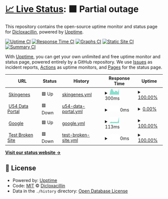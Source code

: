 # [📈 Live Status](https://Dicloxacillin.github.io/ucportals): <!--live status--> **🟧 Partial outage**

This repository contains the open-source uptime monitor and status page for [Dicloxacillin](https://Dicloxacillin.github.io/ucportals), powered by [Upptime](https://github.com/upptime/upptime).

[![Uptime CI](https://github.com/Dicloxacillin/ucportals/workflows/Uptime%20CI/badge.svg)](https://github.com/Dicloxacillin/ucportals/actions?query=workflow%3A%22Uptime+CI%22)
[![Response Time CI](https://github.com/Dicloxacillin/ucportals/workflows/Response%20Time%20CI/badge.svg)](https://github.com/Dicloxacillin/ucportals/actions?query=workflow%3A%22Response+Time+CI%22)
[![Graphs CI](https://github.com/Dicloxacillin/ucportals/workflows/Graphs%20CI/badge.svg)](https://github.com/Dicloxacillin/ucportals/actions?query=workflow%3A%22Graphs+CI%22)
[![Static Site CI](https://github.com/Dicloxacillin/ucportals/workflows/Static%20Site%20CI/badge.svg)](https://github.com/Dicloxacillin/ucportals/actions?query=workflow%3A%22Static+Site+CI%22)
[![Summary CI](https://github.com/Dicloxacillin/ucportals/workflows/Summary%20CI/badge.svg)](https://github.com/Dicloxacillin/ucportals/actions?query=workflow%3A%22Summary+CI%22)

With [Upptime](https://upptime.js.org), you can get your own unlimited and free uptime monitor and status page, powered entirely by a GitHub repository. We use [Issues](https://github.com/Dicloxacillin/ucportals/issues) as incident reports, [Actions](https://github.com/Dicloxacillin/ucportals/actions) as uptime monitors, and [Pages](https://Dicloxacillin.github.io/ucportals) for the status page.

<!--start: status pages-->
<!-- This summary is generated by Upptime (https://github.com/upptime/upptime) -->
<!-- Do not edit this manually, your changes will be overwritten -->
<!-- prettier-ignore -->
| URL | Status | History | Response Time | Uptime |
| --- | ------ | ------- | ------------- | ------ |
| <img alt="" src="https://icons.duckduckgo.com/ip3/www.skingenes.net.ico" height="13"> [Skingenes](http://www.skingenes.net) | 🟩 Up | [skingenes.yml](https://github.com/Dicloxacillin/ucportals/commits/HEAD/history/skingenes.yml) | <details><summary><img alt="Response time graph" src="./graphs/skingenes/response-time-week.png" height="20"> 300ms</summary><br><a href="https://Dicloxacillin.github.io/ucportals/history/skingenes"><img alt="Response time 479" src="https://img.shields.io/endpoint?url=https%3A%2F%2Fraw.githubusercontent.com%2FDicloxacillin%2Fucportals%2FHEAD%2Fapi%2Fskingenes%2Fresponse-time.json"></a><br><a href="https://Dicloxacillin.github.io/ucportals/history/skingenes"><img alt="24-hour response time 367" src="https://img.shields.io/endpoint?url=https%3A%2F%2Fraw.githubusercontent.com%2FDicloxacillin%2Fucportals%2FHEAD%2Fapi%2Fskingenes%2Fresponse-time-day.json"></a><br><a href="https://Dicloxacillin.github.io/ucportals/history/skingenes"><img alt="7-day response time 300" src="https://img.shields.io/endpoint?url=https%3A%2F%2Fraw.githubusercontent.com%2FDicloxacillin%2Fucportals%2FHEAD%2Fapi%2Fskingenes%2Fresponse-time-week.json"></a><br><a href="https://Dicloxacillin.github.io/ucportals/history/skingenes"><img alt="30-day response time 357" src="https://img.shields.io/endpoint?url=https%3A%2F%2Fraw.githubusercontent.com%2FDicloxacillin%2Fucportals%2FHEAD%2Fapi%2Fskingenes%2Fresponse-time-month.json"></a><br><a href="https://Dicloxacillin.github.io/ucportals/history/skingenes"><img alt="1-year response time 479" src="https://img.shields.io/endpoint?url=https%3A%2F%2Fraw.githubusercontent.com%2FDicloxacillin%2Fucportals%2FHEAD%2Fapi%2Fskingenes%2Fresponse-time-year.json"></a></details> | <details><summary><a href="https://Dicloxacillin.github.io/ucportals/history/skingenes">100.00%</a></summary><a href="https://Dicloxacillin.github.io/ucportals/history/skingenes"><img alt="All-time uptime 99.97%" src="https://img.shields.io/endpoint?url=https%3A%2F%2Fraw.githubusercontent.com%2FDicloxacillin%2Fucportals%2FHEAD%2Fapi%2Fskingenes%2Fuptime.json"></a><br><a href="https://Dicloxacillin.github.io/ucportals/history/skingenes"><img alt="24-hour uptime 100.00%" src="https://img.shields.io/endpoint?url=https%3A%2F%2Fraw.githubusercontent.com%2FDicloxacillin%2Fucportals%2FHEAD%2Fapi%2Fskingenes%2Fuptime-day.json"></a><br><a href="https://Dicloxacillin.github.io/ucportals/history/skingenes"><img alt="7-day uptime 100.00%" src="https://img.shields.io/endpoint?url=https%3A%2F%2Fraw.githubusercontent.com%2FDicloxacillin%2Fucportals%2FHEAD%2Fapi%2Fskingenes%2Fuptime-week.json"></a><br><a href="https://Dicloxacillin.github.io/ucportals/history/skingenes"><img alt="30-day uptime 100.00%" src="https://img.shields.io/endpoint?url=https%3A%2F%2Fraw.githubusercontent.com%2FDicloxacillin%2Fucportals%2FHEAD%2Fapi%2Fskingenes%2Fuptime-month.json"></a><br><a href="https://Dicloxacillin.github.io/ucportals/history/skingenes"><img alt="1-year uptime 99.97%" src="https://img.shields.io/endpoint?url=https%3A%2F%2Fraw.githubusercontent.com%2FDicloxacillin%2Fucportals%2FHEAD%2Fapi%2Fskingenes%2Fuptime-year.json"></a></details>
| <img alt="" src="https://icons.duckduckgo.com/ip3/ucightf1.biochem.uci.edu.ico" height="13"> [U54 Data Portal](https://ucightf1.biochem.uci.edu) | 🟥 Down | [u54-data-portal.yml](https://github.com/Dicloxacillin/ucportals/commits/HEAD/history/u54-data-portal.yml) | <details><summary><img alt="Response time graph" src="./graphs/u54-data-portal/response-time-week.png" height="20"> 0ms</summary><br><a href="https://Dicloxacillin.github.io/ucportals/history/u54-data-portal"><img alt="Response time 0" src="https://img.shields.io/endpoint?url=https%3A%2F%2Fraw.githubusercontent.com%2FDicloxacillin%2Fucportals%2FHEAD%2Fapi%2Fu54-data-portal%2Fresponse-time.json"></a><br><a href="https://Dicloxacillin.github.io/ucportals/history/u54-data-portal"><img alt="24-hour response time 0" src="https://img.shields.io/endpoint?url=https%3A%2F%2Fraw.githubusercontent.com%2FDicloxacillin%2Fucportals%2FHEAD%2Fapi%2Fu54-data-portal%2Fresponse-time-day.json"></a><br><a href="https://Dicloxacillin.github.io/ucportals/history/u54-data-portal"><img alt="7-day response time 0" src="https://img.shields.io/endpoint?url=https%3A%2F%2Fraw.githubusercontent.com%2FDicloxacillin%2Fucportals%2FHEAD%2Fapi%2Fu54-data-portal%2Fresponse-time-week.json"></a><br><a href="https://Dicloxacillin.github.io/ucportals/history/u54-data-portal"><img alt="30-day response time 0" src="https://img.shields.io/endpoint?url=https%3A%2F%2Fraw.githubusercontent.com%2FDicloxacillin%2Fucportals%2FHEAD%2Fapi%2Fu54-data-portal%2Fresponse-time-month.json"></a><br><a href="https://Dicloxacillin.github.io/ucportals/history/u54-data-portal"><img alt="1-year response time 0" src="https://img.shields.io/endpoint?url=https%3A%2F%2Fraw.githubusercontent.com%2FDicloxacillin%2Fucportals%2FHEAD%2Fapi%2Fu54-data-portal%2Fresponse-time-year.json"></a></details> | <details><summary><a href="https://Dicloxacillin.github.io/ucportals/history/u54-data-portal">0.00%</a></summary><a href="https://Dicloxacillin.github.io/ucportals/history/u54-data-portal"><img alt="All-time uptime 0.00%" src="https://img.shields.io/endpoint?url=https%3A%2F%2Fraw.githubusercontent.com%2FDicloxacillin%2Fucportals%2FHEAD%2Fapi%2Fu54-data-portal%2Fuptime.json"></a><br><a href="https://Dicloxacillin.github.io/ucportals/history/u54-data-portal"><img alt="24-hour uptime 0.00%" src="https://img.shields.io/endpoint?url=https%3A%2F%2Fraw.githubusercontent.com%2FDicloxacillin%2Fucportals%2FHEAD%2Fapi%2Fu54-data-portal%2Fuptime-day.json"></a><br><a href="https://Dicloxacillin.github.io/ucportals/history/u54-data-portal"><img alt="7-day uptime 0.00%" src="https://img.shields.io/endpoint?url=https%3A%2F%2Fraw.githubusercontent.com%2FDicloxacillin%2Fucportals%2FHEAD%2Fapi%2Fu54-data-portal%2Fuptime-week.json"></a><br><a href="https://Dicloxacillin.github.io/ucportals/history/u54-data-portal"><img alt="30-day uptime 0.00%" src="https://img.shields.io/endpoint?url=https%3A%2F%2Fraw.githubusercontent.com%2FDicloxacillin%2Fucportals%2FHEAD%2Fapi%2Fu54-data-portal%2Fuptime-month.json"></a><br><a href="https://Dicloxacillin.github.io/ucportals/history/u54-data-portal"><img alt="1-year uptime 0.00%" src="https://img.shields.io/endpoint?url=https%3A%2F%2Fraw.githubusercontent.com%2FDicloxacillin%2Fucportals%2FHEAD%2Fapi%2Fu54-data-portal%2Fuptime-year.json"></a></details>
| <img alt="" src="https://icons.duckduckgo.com/ip3/www.google.com.ico" height="13"> [Google](https://www.google.com) | 🟩 Up | [google.yml](https://github.com/Dicloxacillin/ucportals/commits/HEAD/history/google.yml) | <details><summary><img alt="Response time graph" src="./graphs/google/response-time-week.png" height="20"> 113ms</summary><br><a href="https://Dicloxacillin.github.io/ucportals/history/google"><img alt="Response time 111" src="https://img.shields.io/endpoint?url=https%3A%2F%2Fraw.githubusercontent.com%2FDicloxacillin%2Fucportals%2FHEAD%2Fapi%2Fgoogle%2Fresponse-time.json"></a><br><a href="https://Dicloxacillin.github.io/ucportals/history/google"><img alt="24-hour response time 65" src="https://img.shields.io/endpoint?url=https%3A%2F%2Fraw.githubusercontent.com%2FDicloxacillin%2Fucportals%2FHEAD%2Fapi%2Fgoogle%2Fresponse-time-day.json"></a><br><a href="https://Dicloxacillin.github.io/ucportals/history/google"><img alt="7-day response time 113" src="https://img.shields.io/endpoint?url=https%3A%2F%2Fraw.githubusercontent.com%2FDicloxacillin%2Fucportals%2FHEAD%2Fapi%2Fgoogle%2Fresponse-time-week.json"></a><br><a href="https://Dicloxacillin.github.io/ucportals/history/google"><img alt="30-day response time 110" src="https://img.shields.io/endpoint?url=https%3A%2F%2Fraw.githubusercontent.com%2FDicloxacillin%2Fucportals%2FHEAD%2Fapi%2Fgoogle%2Fresponse-time-month.json"></a><br><a href="https://Dicloxacillin.github.io/ucportals/history/google"><img alt="1-year response time 111" src="https://img.shields.io/endpoint?url=https%3A%2F%2Fraw.githubusercontent.com%2FDicloxacillin%2Fucportals%2FHEAD%2Fapi%2Fgoogle%2Fresponse-time-year.json"></a></details> | <details><summary><a href="https://Dicloxacillin.github.io/ucportals/history/google">100.00%</a></summary><a href="https://Dicloxacillin.github.io/ucportals/history/google"><img alt="All-time uptime 100.00%" src="https://img.shields.io/endpoint?url=https%3A%2F%2Fraw.githubusercontent.com%2FDicloxacillin%2Fucportals%2FHEAD%2Fapi%2Fgoogle%2Fuptime.json"></a><br><a href="https://Dicloxacillin.github.io/ucportals/history/google"><img alt="24-hour uptime 100.00%" src="https://img.shields.io/endpoint?url=https%3A%2F%2Fraw.githubusercontent.com%2FDicloxacillin%2Fucportals%2FHEAD%2Fapi%2Fgoogle%2Fuptime-day.json"></a><br><a href="https://Dicloxacillin.github.io/ucportals/history/google"><img alt="7-day uptime 100.00%" src="https://img.shields.io/endpoint?url=https%3A%2F%2Fraw.githubusercontent.com%2FDicloxacillin%2Fucportals%2FHEAD%2Fapi%2Fgoogle%2Fuptime-week.json"></a><br><a href="https://Dicloxacillin.github.io/ucportals/history/google"><img alt="30-day uptime 100.00%" src="https://img.shields.io/endpoint?url=https%3A%2F%2Fraw.githubusercontent.com%2FDicloxacillin%2Fucportals%2FHEAD%2Fapi%2Fgoogle%2Fuptime-month.json"></a><br><a href="https://Dicloxacillin.github.io/ucportals/history/google"><img alt="1-year uptime 99.99%" src="https://img.shields.io/endpoint?url=https%3A%2F%2Fraw.githubusercontent.com%2FDicloxacillin%2Fucportals%2FHEAD%2Fapi%2Fgoogle%2Fuptime-year.json"></a></details>
| <img alt="" src="https://icons.duckduckgo.com/ip3/thissitedoesnotexist.koj.co.ico" height="13"> [Test Broken Site](https://thissitedoesnotexist.koj.co) | 🟥 Down | [test-broken-site.yml](https://github.com/Dicloxacillin/ucportals/commits/HEAD/history/test-broken-site.yml) | <details><summary><img alt="Response time graph" src="./graphs/test-broken-site/response-time-week.png" height="20"> 0ms</summary><br><a href="https://Dicloxacillin.github.io/ucportals/history/test-broken-site"><img alt="Response time 0" src="https://img.shields.io/endpoint?url=https%3A%2F%2Fraw.githubusercontent.com%2FDicloxacillin%2Fucportals%2FHEAD%2Fapi%2Ftest-broken-site%2Fresponse-time.json"></a><br><a href="https://Dicloxacillin.github.io/ucportals/history/test-broken-site"><img alt="24-hour response time 0" src="https://img.shields.io/endpoint?url=https%3A%2F%2Fraw.githubusercontent.com%2FDicloxacillin%2Fucportals%2FHEAD%2Fapi%2Ftest-broken-site%2Fresponse-time-day.json"></a><br><a href="https://Dicloxacillin.github.io/ucportals/history/test-broken-site"><img alt="7-day response time 0" src="https://img.shields.io/endpoint?url=https%3A%2F%2Fraw.githubusercontent.com%2FDicloxacillin%2Fucportals%2FHEAD%2Fapi%2Ftest-broken-site%2Fresponse-time-week.json"></a><br><a href="https://Dicloxacillin.github.io/ucportals/history/test-broken-site"><img alt="30-day response time 0" src="https://img.shields.io/endpoint?url=https%3A%2F%2Fraw.githubusercontent.com%2FDicloxacillin%2Fucportals%2FHEAD%2Fapi%2Ftest-broken-site%2Fresponse-time-month.json"></a><br><a href="https://Dicloxacillin.github.io/ucportals/history/test-broken-site"><img alt="1-year response time 0" src="https://img.shields.io/endpoint?url=https%3A%2F%2Fraw.githubusercontent.com%2FDicloxacillin%2Fucportals%2FHEAD%2Fapi%2Ftest-broken-site%2Fresponse-time-year.json"></a></details> | <details><summary><a href="https://Dicloxacillin.github.io/ucportals/history/test-broken-site">100.00%</a></summary><a href="https://Dicloxacillin.github.io/ucportals/history/test-broken-site"><img alt="All-time uptime 100.00%" src="https://img.shields.io/endpoint?url=https%3A%2F%2Fraw.githubusercontent.com%2FDicloxacillin%2Fucportals%2FHEAD%2Fapi%2Ftest-broken-site%2Fuptime.json"></a><br><a href="https://Dicloxacillin.github.io/ucportals/history/test-broken-site"><img alt="24-hour uptime 100.00%" src="https://img.shields.io/endpoint?url=https%3A%2F%2Fraw.githubusercontent.com%2FDicloxacillin%2Fucportals%2FHEAD%2Fapi%2Ftest-broken-site%2Fuptime-day.json"></a><br><a href="https://Dicloxacillin.github.io/ucportals/history/test-broken-site"><img alt="7-day uptime 100.00%" src="https://img.shields.io/endpoint?url=https%3A%2F%2Fraw.githubusercontent.com%2FDicloxacillin%2Fucportals%2FHEAD%2Fapi%2Ftest-broken-site%2Fuptime-week.json"></a><br><a href="https://Dicloxacillin.github.io/ucportals/history/test-broken-site"><img alt="30-day uptime 100.00%" src="https://img.shields.io/endpoint?url=https%3A%2F%2Fraw.githubusercontent.com%2FDicloxacillin%2Fucportals%2FHEAD%2Fapi%2Ftest-broken-site%2Fuptime-month.json"></a><br><a href="https://Dicloxacillin.github.io/ucportals/history/test-broken-site"><img alt="1-year uptime 100.00%" src="https://img.shields.io/endpoint?url=https%3A%2F%2Fraw.githubusercontent.com%2FDicloxacillin%2Fucportals%2FHEAD%2Fapi%2Ftest-broken-site%2Fuptime-year.json"></a></details>

<!--end: status pages-->

[**Visit our status website →**](https://Dicloxacillin.github.io/ucportals)

## 📄 License

- Powered by: [Upptime](https://github.com/upptime/upptime)
- Code: [MIT](./LICENSE) © [Dicloxacillin](https://Dicloxacillin.github.io/ucportals)
- Data in the `./history` directory: [Open Database License](https://opendatacommons.org/licenses/odbl/1-0/)
